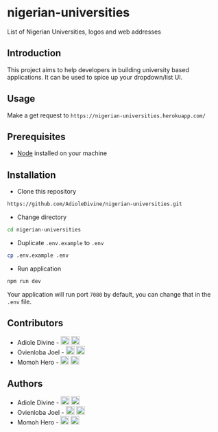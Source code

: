 # nigerian-universities
List of Nigerian Universities, logos and web addresses

## Introduction

This project aims to help developers in building university based applications. It can be used to spice up your dropdown/list UI.

## Usage

Make a get request to `https://nigerian-universities.herokuapp.com/`

## Prerequisites
* [Node](https://nodejs.org/en/download/) installed on your machine

## Installation

* Clone this repository

```bash
https://github.com/AdioleDivine/nigerian-universities.git
```

* Change directory

```bash
cd nigerian-universities
```

* Duplicate `.env.example` to `.env`

```bash
cp .env.example .env
```

* Run application

```bash
npm run dev
```

Your application will run port `7080` by default, you can change that in the `.env` file.

## Contributors

* Adiole Divine - [<img src='https://cdn.jsdelivr.net/npm/simple-icons@3.0.1/icons/twitter.svg' alt='twitter' height='20'>](https://twitter.com/AdioleDivine) [<img src='https://cdn.jsdelivr.net/npm/simple-icons@3.0.1/icons/github.svg' alt='github' height='20'>](https://github.com/AdioleDivine)
* Ovienloba Joel - [<img src='https://cdn.jsdelivr.net/npm/simple-icons@3.0.1/icons/twitter.svg' alt='twitter' height='20'>](https://twitter.com/T_maiine) [<img src='https://cdn.jsdelivr.net/npm/simple-icons@3.0.1/icons/github.svg' alt='github' height='20'>](https://github.com/JoelOvien)
* Momoh Hero - [<img src='https://cdn.jsdelivr.net/npm/simple-icons@3.0.1/icons/twitter.svg' alt='twitter' height='20'>](https://twitter.com/herocodes_) [<img src='https://cdn.jsdelivr.net/npm/simple-icons@3.0.1/icons/github.svg' alt='github' height='20'>](https://github.com/herocodess)

## Authors

* Adiole Divine - [<img src='https://cdn.jsdelivr.net/npm/simple-icons@3.0.1/icons/twitter.svg' alt='twitter' height='20'>](https://twitter.com/AdioleDivine) [<img src='https://cdn.jsdelivr.net/npm/simple-icons@3.0.1/icons/github.svg' alt='github' height='20'>](https://github.com/AdioleDivine)
* Ovienloba Joel - [<img src='https://cdn.jsdelivr.net/npm/simple-icons@3.0.1/icons/twitter.svg' alt='twitter' height='20'>](https://twitter.com/T_maiine) [<img src='https://cdn.jsdelivr.net/npm/simple-icons@3.0.1/icons/github.svg' alt='github' height='20'>](https://github.com/JoelOvien)
* Momoh Hero - [<img src='https://cdn.jsdelivr.net/npm/simple-icons@3.0.1/icons/twitter.svg' alt='twitter' height='20'>](https://twitter.com/herocodes_) [<img src='https://cdn.jsdelivr.net/npm/simple-icons@3.0.1/icons/github.svg' alt='github' height='20'>](https://github.com/herocodess)
